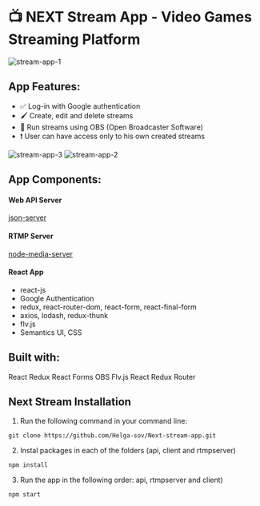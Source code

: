 # 📺 NEXT Stream App - Video Games Streaming Platform 

![stream-app-1](https://user-images.githubusercontent.com/60555164/173615996-f93eade3-54ab-4b09-92e7-a79e7cf6e4bd.PNG)

## App Features:

- ✅ Log-in with Google authentication
- 🖌 Create, edit and delete streams
- 🚀 Run streams using OBS (Open Broadcaster Software)
- ❗ User can have access only to his own created streams

![stream-app-3](https://user-images.githubusercontent.com/60555164/173631238-0b7d83b7-3fe2-4e40-9009-70a488331c25.PNG)
![stream-app-2](https://user-images.githubusercontent.com/60555164/173631257-73028e83-93e8-4b29-b792-e19727a05278.PNG)


## App Components:

#### Web API Server
[json-server](https://www.npmjs.com/package/json-server)
 
#### RTMP Server
[node-media-server](https://github.com/illuspas/Node-Media-Server)

#### React App
- react-js
- Google Authentication
- redux, react-router-dom, react-form, react-final-form
- axios, lodash, redux-thunk
- flv.js
- Semantics UI, CSS

## Built with:

React
Redux
React Forms
OBS 
Flv.js
React Redux Router

## Next Stream Installation

1. Run the following command in your command line:

```
git clone https://github.com/Helga-sov/Next-stream-app.git
```

2. Instal packages in each of the folders (api, client and rtmpserver)

```
npm install
```

3. Run the app in the following order: api, rtmpserver and client)

```
npm start
```




